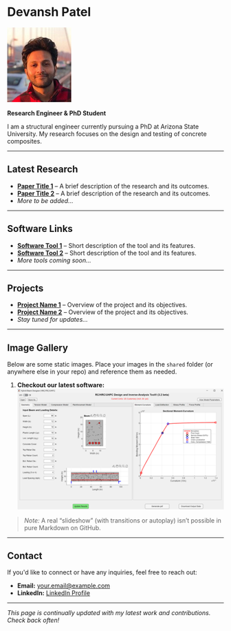 # Devansh Patel

![Devansh Patel](./Devansh%20Patel.jpg)

**Research Engineer & PhD Student**

I am a structural engineer currently pursuing a PhD at Arizona State University. My research focuses on the design and testing of concrete composites.

---

## Latest Research

- **[Paper Title 1](#)** – A brief description of the research and its outcomes.  
- **[Paper Title 2](#)** – A brief description of the research and its outcomes.  
- *More to be added...*

---

## Software Links

- **[Software Tool 1](#)** – Short description of the tool and its features.  
- **[Software Tool 2](#)** – Short description of the tool and its features.  
- *More tools coming soon...*

---

## Projects

- **[Project Name 1](#)** – Overview of the project and its objectives.  
- **[Project Name 2](#)** – Overview of the project and its objectives.  
- *Stay tuned for updates...*

---

## Image Gallery

Below are some static images. Place your images in the `shared` folder (or anywhere else in your repo) and reference them as needed.

1. **Checkout our latest software:**  
   ![Image One](./shared/photo3.png)

> *Note:* A real “slideshow” (with transitions or autoplay) isn’t possible in pure Markdown on GitHub.

---

## Contact

If you'd like to connect or have any inquiries, feel free to reach out:  
- **Email:** [your.email@example.com](mailto:your.email@example.com)  
- **LinkedIn:** [LinkedIn Profile](#)

---

*This page is continually updated with my latest work and contributions. Check back often!*
